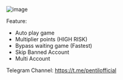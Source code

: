 ![image](https://github.com/user-attachments/assets/b61a859a-4808-44f2-a71a-c430a61f9931)

Feature:
- Auto play game
- Multiplier points (HIGH RISK)
- Bypass waiting game (Fastest)
- Skip Banned Account
- Multi Account

Telegram Channel: https://t.me/pentilofficial
